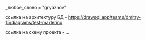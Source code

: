 _любое_слово = "gryaznov"

ссылка на архитектуру БД - https://drawsql.app/teams/dmitry-15/diagrams/test-marlerino

ссылка на схему проекта - ...
